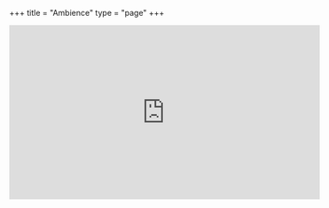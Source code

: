 +++
title = "Ambience"
type = "page"
+++

<iframe width="560" height="315" src="https://www.youtube.com/embed/videoseries?list=PL4gV_obkNGnjEFecxyXukLXgs5ocOsLFo" title="YouTube video player" frameborder="0" allow="accelerometer; autoplay; clipboard-write; encrypted-media; gyroscope; picture-in-picture" allowfullscreen></iframe>
